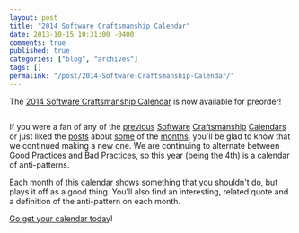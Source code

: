```yaml
---
layout: post
title: "2014 Software Craftsmanship Calendar"
date: 2013-10-15 10:31:00 -0400
comments: true
published: true
categories: ["blog", "archives"]
tags: []
permalink: "/post/2014-Software-Craftsmanship-Calendar/"
---
```

<!-- more -->

<p>The <a href="http://gear.telerik.com/" target="_blank">2014 Software Craftsmanship Calendar</a> is now available for preorder!</p>
<p><img src="/image.axd?picture=2013%2f10%2fCalendarCover.png" alt="" /></p>
<p>If you were a fan of any of the <a href="http://brendan.enrick.com/post/Feature-Creep.aspx" target="_blank">previous</a> <a href="http://brendan.enrick.com/post/Boy-Scout-Rule.aspx" target="_blank">Software</a> <a href="http://brendan.enrick.com/post/Waterfail.aspx" target="_blank">Craftsmanship</a> <a href="http://brendan.enrick.com/post/Single-Responsibility-Principle.aspx" target="_blank">Calendars</a> or just liked the <a href="http://brendan.enrick.com/post/Copy-Paste-Programming.aspx" target="_blank">posts</a> about <a href="http://brendan.enrick.com/post/Calendar-Coder.aspx" target="_blank">some</a> of the <a href="http://brendan.enrick.com/post/Duct-Tape-Coder.aspx" target="_blank">months</a>, you'll be glad to know that we continued making a new one. We are continuing to alternate between Good Practices and Bad Practices, so this year (being the 4th) is a calendar of anti-patterns.</p>
<p>Each month of this calendar shows something that you shouldn't do, but plays it off as a good thing. You'll also find an interesting, related quote and a definition of the anti-pattern on each month.</p>
<p><a href="http://gear.telerik.com/">Go get your calendar today</a>!</p>
